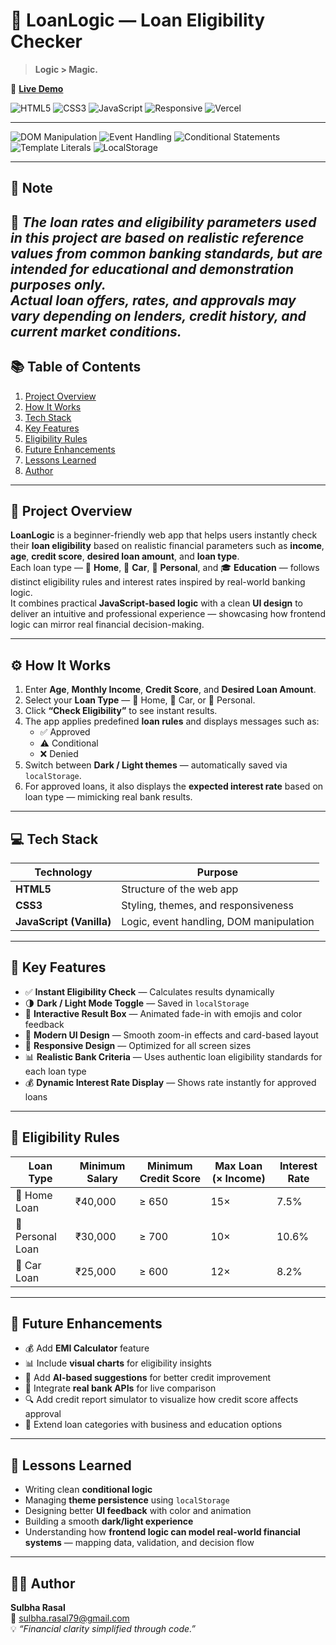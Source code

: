 # 💼 LoanLogic — Loan Eligibility Checker  

> **Logic > Magic.**  

🔗 [**Live Demo**](https://loanlogic.vercel.app)  

![HTML5](https://img.shields.io/badge/HTML5-E34F26?style=for-the-badge&logo=html5&logoColor=white)
![CSS3](https://img.shields.io/badge/CSS3-1572B6?style=for-the-badge&logo=css3&logoColor=white)
![JavaScript](https://img.shields.io/badge/JavaScript-F7DF1E?style=for-the-badge&logo=javascript&logoColor=black)
![Responsive](https://img.shields.io/badge/Responsive-Design-4CAF50?style=for-the-badge)
![Vercel](https://img.shields.io/badge/Deployed%20on-Vercel-000000?style=for-the-badge&logo=vercel&logoColor=white)

---

<!-- Technical Concept Badges -->
![DOM Manipulation](https://img.shields.io/badge/DOM-Manipulation-blue?style=for-the-badge&logo=html5&logoColor=white)
![Event Handling](https://img.shields.io/badge/Event%20Handling-JavaScript-yellow?style=for-the-badge&logo=javascript&logoColor=black)
![Conditional Statements](https://img.shields.io/badge/Conditionals-Logic-green?style=for-the-badge&logo=javascript&logoColor=white)
![Template Literals](https://img.shields.io/badge/Template%20Literals-JS-orange?style=for-the-badge&logo=javascript&logoColor=white)
![LocalStorage](https://img.shields.io/badge/LocalStorage-Persistence-purple?style=for-the-badge&logo=javascript&logoColor=white)

---

## 📘 Note  

📌 *The loan rates and eligibility parameters used in this project are based on realistic reference values from common banking standards, but are intended **for educational and demonstration purposes only**.  
Actual loan offers, rates, and approvals may vary depending on lenders, credit history, and current market conditions.*
---

## 📚 Table of Contents  
1. [Project Overview](#project-overview)  
2. [How It Works](#how-it-works)  
3. [Tech Stack](#tech-stack)  
4. [Key Features](#key-features)  
5. [Eligibility Rules](#eligibility-rules)  
6. [Future Enhancements](#future-enhancements)  
7. [Lessons Learned](#lessons-learned)  
8. [Author](#author)  

---

## 🧩 Project Overview  

**LoanLogic** is a beginner-friendly web app that helps users instantly check their **loan eligibility** based on realistic financial parameters such as **income**, **age**, **credit score**, **desired loan amount**, and **loan type**.  
Each loan type — 🏡 **Home**, 🚗 **Car**, 💼 **Personal**, and 🎓 **Education** — follows distinct eligibility rules and interest rates inspired by real-world banking logic.  
It combines practical **JavaScript-based logic** with a clean **UI design** to deliver an intuitive and professional experience — showcasing how frontend logic can mirror real financial decision-making.

---

## ⚙️ How It Works  

1. Enter **Age**, **Monthly Income**, **Credit Score**, and **Desired Loan Amount**.  
2. Select your **Loan Type** — 🏡 Home, 🚗 Car, or 💼 Personal.  
3. Click **“Check Eligibility”** to see instant results.  
4. The app applies predefined **loan rules** and displays messages such as:  
   - ✅ Approved  
   - ⚠️ Conditional  
   - ❌ Denied  
5. Switch between **Dark / Light themes** — automatically saved via `localStorage`.
6. For approved loans, it also displays the **expected interest rate** based on loan type — mimicking real bank results.

---

## 💻 Tech Stack  

| Technology | Purpose |
|-------------|----------|
| **HTML5** | Structure of the web app |
| **CSS3** | Styling, themes, and responsiveness |
| **JavaScript (Vanilla)** | Logic, event handling, DOM manipulation |

---

## 🚀 Key Features  

- ✅ **Instant Eligibility Check** — Calculates results dynamically  
- 🌗 **Dark / Light Mode Toggle** — Saved in `localStorage`  
- 💬 **Interactive Result Box** — Animated fade-in with emojis and color feedback  
- 🎨 **Modern UI Design** — Smooth zoom-in effects and card-based layout  
- 📱 **Responsive Design** — Optimized for all screen sizes  
- 📊 **Realistic Bank Criteria** — Uses authentic loan eligibility standards for each loan type  
- 💰 **Dynamic Interest Rate Display** — Shows rate instantly for approved loans

---

## 📏 Eligibility Rules  

| Loan Type | Minimum Salary | Minimum Credit Score | Max Loan (× Income) | Interest Rate |
|------------|----------------|----------------------|----------------------|----------------|
| 🏡 Home Loan | ₹40,000 | ≥ 650 | 15× | 7.5% |
| 💼 Personal Loan | ₹30,000 | ≥ 700 | 10× | 10.6% |
| 🚗 Car Loan | ₹25,000 | ≥ 600 | 12× | 8.2% |


---

## 🌱 Future Enhancements  

- 💰 Add **EMI Calculator** feature  
- 📊 Include **visual charts** for eligibility insights  
- 🧠 Add **AI-based suggestions** for better credit improvement  
- 🏦 Integrate **real bank APIs** for live comparison  
- 🔍 Add credit report simulator to visualize how credit score affects approval  
- 🏦 Extend loan categories with business and education options
---

## 🧠 Lessons Learned  

- Writing clean **conditional logic**  
- Managing **theme persistence** using `localStorage`  
- Designing better **UI feedback** with color and animation  
- Building a smooth **dark/light experience**  
- Understanding how **frontend logic can model real-world financial systems** — mapping data, validation, and decision flow

---

## 👩‍💻 Author  

**Sulbha Rasal**  
📧 [sulbha.rasal79@gmail.com](mailto:sulbha.rasal79@gmail.com)  
💡 *“Financial clarity simplified through code.”*